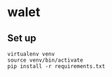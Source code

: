 # walet


## Set up

```
virtualenv venv
source venv/bin/activate
pip install -r requirements.txt

```
